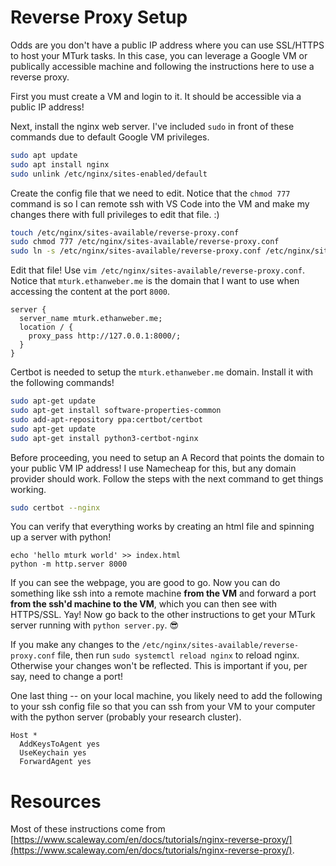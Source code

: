 # Reverse Proxy Setup

Odds are you don't have a public IP address where you can use SSL/HTTPS to host your MTurk tasks. In this case, you can leverage a Google VM or publically accessible machine and following the instructions here to use a reverse proxy.

First you must create a VM and login to it. It should be accessible via a public IP address!

Next, install the nginx web server. I've included `sudo` in front of these commands due to default Google VM privileges.

```bash
sudo apt update
sudo apt install nginx
sudo unlink /etc/nginx/sites-enabled/default
```

Create the config file that we need to edit. Notice that the `chmod 777` command is so I can remote ssh with VS Code into the VM and make my changes there with full privileges to edit that file. :)

```bash
touch /etc/nginx/sites-available/reverse-proxy.conf
sudo chmod 777 /etc/nginx/sites-available/reverse-proxy.conf
sudo ln -s /etc/nginx/sites-available/reverse-proxy.conf /etc/nginx/sites-enabled/reverse-proxy.conf
```

Edit that file! Use `vim /etc/nginx/sites-available/reverse-proxy.conf`. Notice that `mturk.ethanweber.me` is the domain that I want to use when accessing the content at the port `8000`.

```text
server {
  server_name mturk.ethanweber.me;
  location / {
    proxy_pass http://127.0.0.1:8000/;
  }
}
```

Certbot is needed to setup the `mturk.ethanweber.me` domain. Install it with the following commands!

```bash
sudo apt-get update
sudo apt-get install software-properties-common
sudo add-apt-repository ppa:certbot/certbot
sudo apt-get update
sudo apt-get install python3-certbot-nginx
```

Before proceeding, you need to setup an A Record that points the domain to your public VM IP address! I use Namecheap for this, but any domain provider should work. Follow the steps with the next command to get things working.

```bash
sudo certbot --nginx
```

You can verify that everything works by creating an html file and spinning up a server with python!

```
echo 'hello mturk world' >> index.html
python -m http.server 8000
```

If you can see the webpage, you are good to go. Now you can do something like ssh into a remote machine **from the VM** and forward a port **from the ssh'd machine to the VM**, which you can then see with HTTPS/SSL. Yay! Now go back to the other instructions to get your MTurk server running with `python server.py`. 😎

If you make any changes to the `/etc/nginx/sites-available/reverse-proxy.conf` file, then run `sudo systemctl reload nginx` to reload nginx. Otherwise your changes won't be reflected. This is important if you, per say, need to change a port!

One last thing -- on your local machine, you likely need to add the following to your ssh config file so that you can ssh from your VM to your computer with the python server (probably your research cluster).

```text
Host *
  AddKeysToAgent yes
  UseKeychain yes
  ForwardAgent yes
```


# Resources

Most of these instructions come from [https://www.scaleway.com/en/docs/tutorials/nginx-reverse-proxy/](https://www.scaleway.com/en/docs/tutorials/nginx-reverse-proxy/).